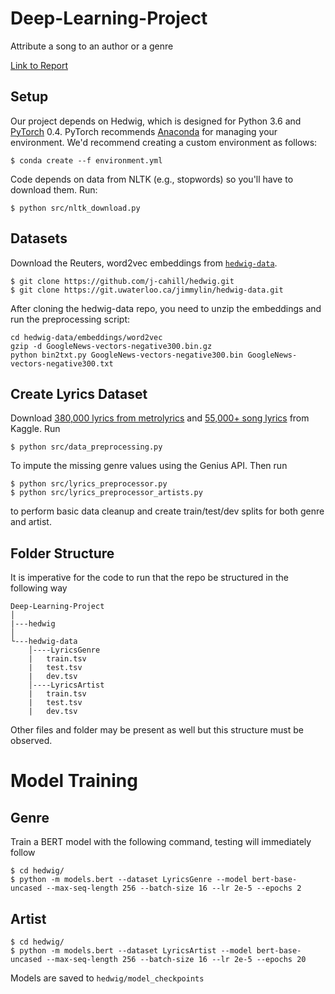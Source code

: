 # Deep-Learning-Project
Attribute a song to an author or a genre

[Link to Report](http://yannistze.github.io/Deep-Learning-Project-2019/docs/COMS_W4995_Deep_Learning_Project_Final_Report.pdf)

## Setup

Our project depends on Hedwig, which is designed for Python 3.6 and [PyTorch](https://pytorch.org/) 0.4. PyTorch recommends [Anaconda](https://www.anaconda.com/distribution/) for managing your environment. We'd recommend creating a custom environment as follows:

```
$ conda create --f environment.yml
```

Code depends on data from NLTK (e.g., stopwords) so you'll have to download them. Run:

```
$ python src/nltk_download.py
```



## Datasets

Download the Reuters, word2vec embeddings from [`hedwig-data`](https://git.uwaterloo.ca/jimmylin/hedwig-data).

```
$ git clone https://github.com/j-cahill/hedwig.git
$ git clone https://git.uwaterloo.ca/jimmylin/hedwig-data.git
```

After cloning the hedwig-data repo, you need to unzip the embeddings and run the preprocessing script:

```
cd hedwig-data/embeddings/word2vec 
gzip -d GoogleNews-vectors-negative300.bin.gz 
python bin2txt.py GoogleNews-vectors-negative300.bin GoogleNews-vectors-negative300.txt 
```

## Create Lyrics Dataset

Download [380,000 lyrics from metrolyrics](https://kaggle.com/gyani95/380000-lyrics-from-metrolyrics) and [55,000+ song lyrics](https://www.kaggle.com/mousehead/songlyrics) from Kaggle. Run

```
$ python src/data_preprocessing.py 
```

To impute the missing genre values using the Genius API. Then run

```
$ python src/lyrics_preprocessor.py
$ python src/lyrics_preprocessor_artists.py
```

to perform basic data cleanup and create train/test/dev splits for both genre and artist.

## Folder Structure

It is imperative for the code to run that the repo be structured in the following way

```
Deep-Learning-Project   
│
|---hedwig
│   
└---hedwig-data
    │----LyricsGenre
    |	train.tsv
    |	test.tsv
    |	dev.tsv
    │----LyricsArtist
    |	train.tsv
    |	test.tsv
	|	dev.tsv
```

Other files and folder may be present as well but this structure must be observed.

# Model Training

## Genre

Train a BERT model with the following command, testing will immediately follow

```
$ cd hedwig/
$ python -m models.bert --dataset LyricsGenre --model bert-base-uncased --max-seq-length 256 --batch-size 16 --lr 2e-5 --epochs 2
```

## Artist 

```
$ cd hedwig/
$ python -m models.bert --dataset LyricsArtist --model bert-base-uncased --max-seq-length 256 --batch-size 16 --lr 2e-5 --epochs 20
```

Models are saved to `hedwig/model_checkpoints`
